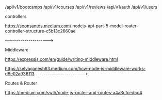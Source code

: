 /api/v1/bootcamps
/api/v1/courses
/api/v1/reviews
/api/v1/auth
/api/v1/users

controllers

https://soonsantos.medium.com/
nodejs-api-part-5-model-router-controller-structure-c5b13c2660ae

---------------------->

Middleware 

https://expressjs.com/en/guide/writing-middleware.html

https://selvaganesh93.medium.com/how-node-js-middleware-works-d8e02a936113
------------------------>

Routes & Router 

https://medium.com/swlh/node-js-router-and-routes-a4a3cfced5c4


